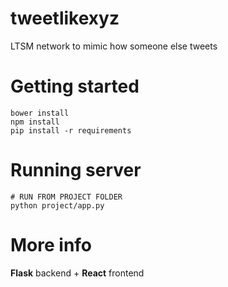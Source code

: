 # tweetlikexyz
LTSM network to mimic how someone else tweets

# Getting started
```
bower install
npm install
pip install -r requirements
```
# Running server
```
# RUN FROM PROJECT FOLDER
python project/app.py
```

# More info
__Flask__ backend + __React__ frontend